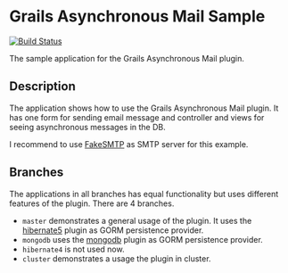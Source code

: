 Grails Asynchronous Mail Sample
===============================

[![Build Status](https://travis-ci.org/kefirfromperm/grails-asynchronous-mail-sample.svg?branch=master)](https://travis-ci.org/kefirfromperm/grails-asynchronous-mail-sample)

The sample application for the Grails Asynchronous Mail plugin.

Description
-----------

The application shows how to use the Grails Asynchronous Mail plugin. It has one form for sending email message and controller and views for seeing asynchronous messages in the DB.

I recommend to use [FakeSMTP](http://nilhcem.github.io/FakeSMTP/) as SMTP server for this example.

Branches
--------

The applications in all branches has equal functionality but uses different features of the plugin. There are 4 branches.

* `master` demonstrates a general usage of the plugin. It uses the [hibernate5](http://plugins.grails.org/plugin/grails/hibernate5) plugin as GORM persistence provider.
* `mongodb` uses the [mongodb](http://plugins.grails.org/plugin/grails/mongodb) plugin as GORM persistence provider.
* `hibernate4` is not used now.
* `cluster` demonstrates a usage the plugin in cluster.
